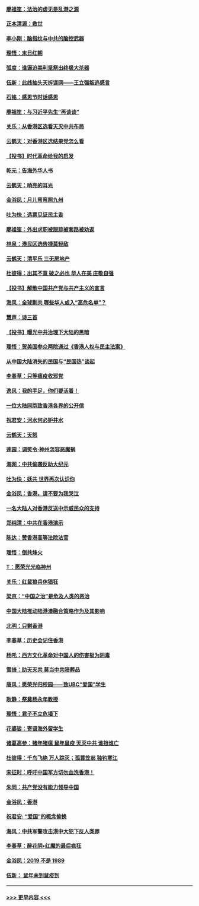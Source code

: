 #### [廖祖笙：法治的虚无是乱港之源](../pages/nsc993/n11690605.md?t=11301244) 
#### [正本清源：救世](../pages/nsc993/n11689134.md?t=11301244) 
#### [李小刚：脑指纹与中共的脑控武器](../pages/nsc993/n11688900.md?t=11301244) 
#### [理悟：末日红朝](../pages/nsc993/n11688829.md?t=11301244) 
#### [弧度：谁逼迫美利坚祭出终极大杀器](../pages/nsc993/n11688735.md?t=11301244) 
#### [伍新：此线抽头天拆谍网——王立强叛逃感言](../pages/nsc993/n11687981.md?t=11301244) 
#### [石铭：感恩节时话感恩](../pages/nsc993/n11687568.md?t=11301244) 
#### [廖祖笙：与习近平先生“再谈谈”](../pages/nsc993/n11687005.md?t=11301244) 
#### [关乐：从香港区选看天灭中共布局](../pages/nsc993/n11686647.md?t=11301244) 
#### [云鹤天：对香港区选结果党怎么看](../pages/nsc993/n11686216.md?t=11301244) 
#### [【投书】时代革命给我的启发](../pages/nsc993/n11684287.md?t=11301244) 
#### [乾元：告海外华人书](../pages/nsc993/n11684044.md?t=11301244) 
#### [云鹤天：响亮的耳光](../pages/nsc993/n11684254.md?t=11301244) 
#### [金浴凤：月儿弯弯照九州](../pages/nsc993/n11684231.md?t=11301244) 
#### [吐为快：选票见证民主香](../pages/nsc993/n11684206.md?t=11301244) 
#### [廖祖笙：外出求职被跟踪被套路被劝返](../pages/nsc993/n11683874.md?t=11301244) 
#### [林泉：港民区选告捷莫轻敌](../pages/nsc993/n11683930.md?t=11301244) 
#### [云鹤天：清平乐 三无房地产](../pages/nsc993/n11681521.md?t=11301244) 
#### [杜彼得：出其不意 破之必也 华人在美 庄敬自强](../pages/nsc993/n11679554.md?t=11301244) 
#### [【投书】解散中国共产党与共产主义的宣言](../pages/nsc993/n11679177.md?t=11301244) 
#### [海风：全球剿共 哪些华人或入“高危名单”？](../pages/nsc993/n11678617.md?t=11301244) 
#### [慧声：诗三首](../pages/nsc993/n11678848.md?t=11301244) 
#### [【投书】曝光中共治理下大陆的黑暗](../pages/nsc993/n11678674.md?t=11301244) 
#### [理悟：贺美国参众两院通过《香港人权与民主法案》](../pages/nsc993/n11678104.md?t=11301244) 
#### [从中国大陆消失的民国与“民国热”谈起](../pages/nsc993/n11678075.md?t=11301244) 
#### [李春草：只等瘟疫收邪党](../pages/nsc993/n11677308.md?t=11301244) 
#### [逸风：我的手足，你们要活着！](../pages/nsc993/n11676352.md?t=11301244) 
#### [一位大陆同胞致香港各界的公开信](../pages/nsc993/n11675761.md?t=11301244) 
#### [祝君安：河水何必妒井水](../pages/nsc993/n11675746.md?t=11301244) 
#### [云鹤天：天怒](../pages/nsc993/n11675718.md?t=11301244) 
#### [莲园：调笑令‧神州怎容恶魔祸](../pages/nsc993/n11675648.md?t=11301244) 
#### [海网：中共偷袭反助大纪元](../pages/nsc993/n11673515.md?t=11301244) 
#### [吐为快：妖共 世界再次认识你](../pages/nsc993/n11673506.md?t=11301244) 
#### [金浴凤：香港，请不要为我哭泣](../pages/nsc993/n11673248.md?t=11301244) 
#### [一名大陆人对香港反送中示威民众的支持](../pages/nsc993/n11672615.md?t=11301244) 
#### [郑纯清：中共在香港演示](../pages/nsc993/n11670539.md?t=11301244) 
#### [陈达：赞香港高等法院法官](../pages/nsc993/n11669542.md?t=11301244) 
#### [理悟：倒共烽火](../pages/nsc993/n11668844.md?t=11301244) 
#### [T：愿荣光光临神州](../pages/nsc993/n11668421.md?t=11301244) 
#### [关乐：红鼠狼兵休猖狂](../pages/nsc993/n11668378.md?t=11301244) 
#### [梁京：“中国之治”是危及人类的恶治](../pages/nsc993/n11668328.md?t=11301244) 
#### [中国大陆推动陆港澳融合策略作为及其影响](../pages/nsc993/n11668157.md?t=11301244) 
#### [北明：只剩香港](../pages/nsc993/n11668002.md?t=11301244) 
#### [李春草：历史会记住香港](../pages/nsc993/n11667927.md?t=11301244) 
#### [杨吒：西方文化革命对中国人的伤害极为阴毒](../pages/nsc993/n11664521.md?t=11301244) 
#### [雪绮：助天灭共 莫当中共陪葬品](../pages/nsc993/n11662650.md?t=11301244) 
#### [唐风：愿荣光归校园——致UBC“爱国”学生](../pages/nsc993/n11662194.md?t=11301244) 
#### [耿静：祭奠杨永年教授](../pages/nsc993/n11662514.md?t=11301244) 
#### [理悟：君子不立危墙下](../pages/nsc993/n11662172.md?t=11301244) 
#### [花婆娑：寄语海外留学生](../pages/nsc993/n11662121.md?t=11301244) 
#### [诸葛高参：猪年猪瘟 鼠年鼠疫 天灭中共 谁挡谁亡](../pages/nsc993/n11661980.md?t=11301244) 
#### [杜彼得：千鸟飞绝 万人踪灭；孤蓑笠翁 独钓寒江](../pages/nsc993/n11661170.md?t=11301244) 
#### [宋征时：呼吁中国军方切勿血洗香港！](../pages/nsc993/n11415318.md?t=11301244) 
#### [朱同：共产党没有能力领导中国](../pages/nsc993/n11660421.md?t=11301244) 
#### [金浴凤：香港](../pages/nsc993/n11660419.md?t=11301244) 
#### [祝君安: “爱国”的概念偷换](../pages/nsc993/n11659706.md?t=11301244) 
#### [海风：中共军警攻击港中大犯下反人类罪](../pages/nsc993/n11659632.md?t=11301244) 
#### [李春草：醉花阴•红魔的最后疯狂](../pages/nsc993/n11659287.md?t=11301244) 
#### [金浴凤：2019 不是 1989](../pages/nsc993/n11657663.md?t=11301244) 
#### [伍新： 鼠年未到鼠疫到](../pages/nsc993/n11655098.md?t=11301244) 

----
#### [ >>> 更早内容 <<< ](../indexes/nsc993-earlier.md)
